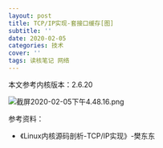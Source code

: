 ```yaml
---
layout: post
title: TCP/IP实现-套接口缓存[图]
subtitle: ''
date: 2020-02-05
categories: 技术
cover: ''
tags: 读核笔记 网络
---
```


本文参考内核版本：2.6.20

![截屏2020-02-05下午4.48.16.png](http://ww1.sinaimg.cn/large/c9caade4gy1gblmfzw28oj21hi120ahq.jpg)

参考资料：
- 《Linux内核源码剖析-TCP/IP实现》-樊东东